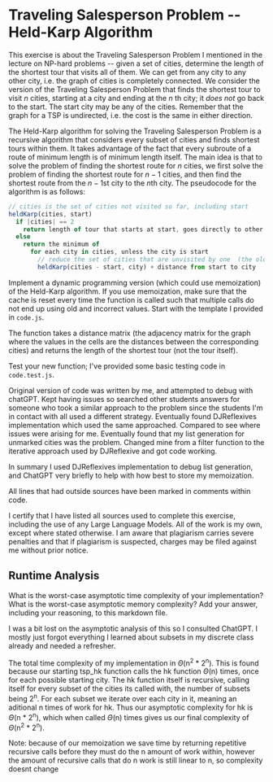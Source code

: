 # Traveling Salesperson Problem -- Held-Karp Algorithm

This exercise is about the Traveling Salesperson Problem I mentioned in the
lecture on NP-hard problems -- given a set of cities, determine the length of
the shortest tour that visits all of them. We can get from any city to any other
city, i.e. the graph of cities is completely connected. We consider the version
of the Traveling Salesperson Problem that finds the shortest tour to visit $n$
cities, starting at a city and ending at the $n$ th city; it *does not* go
back to the start. The start city may be any of the cities. Remember that the
graph for a TSP is undirected, i.e. the cost is the same in either direction.

The Held-Karp algorithm for solving the Traveling Salesperson Problem is a
recursive algorithm that considers every subset of cities and finds shortest
tours within them. It takes advantage of the fact that every subroute of a route
of minimum length is of minimum length itself. The main idea is that to solve
the problem of finding the shortest route for $n$ cities, we first solve the
problem of finding the shortest route for $n-1$ cities, and then find the
shortest route from the $n-1$st city to the $n$th city. The pseudocode for the
algorithm is as follows:

```javascript
// cities is the set of cities not visited so far, including start
heldKarp(cities, start)
  if |cities| == 2
    return length of tour that starts at start, goes directly to other city in cities
  else
    return the minimum of
      for each city in cities, unless the city is start
        // reduce the set of cities that are unvisited by one  (the old start), set the new start, add on the distance from old start to new start
        heldKarp(cities - start, city) + distance from start to city
```

Implement a dynamic programming version (which could use memoization) of the
Held-Karp algorithm. If you use memoization, make sure that the cache is reset
every time the function is called such that multiple calls do not end up using
old and incorrect values. Start with the template I provided in `code.js`.

The function takes a distance matrix (the adjacency matrix for the graph where
the values in the cells are the distances between the corresponding cities) and
returns the length of the shortest tour (not the tour itself).

Test your new function; I've provided some basic testing code in `code.test.js`.

Original version of code was written by me, and attempted to debug with chatGPT. Kept having issues so searched other students answers for someone who took a similar approach to the problem since the students I'm in contact with all used a different strategy. Eventually found DJReflexives implementation which used the same approached. Compared to see where issues were arising for me. Eventually found that my list generation for unmarked cities was the problem. Changed mine from a filter function to the iterative approach used by DJReflexive and got code working.

In summary I used DJReflexives implementation to debug list generation, and ChatGPT very briefly to help with how best to store my memoization.

All lines that had outside sources have been marked in comments within code.

I certify that I have listed all sources used to complete this exercise, including the use of any Large Language Models. All of the work is my own, except where stated otherwise. I am aware that plagiarism carries severe penalties and that if plagiarism is suspected, charges may be filed against me without prior notice.

## Runtime Analysis

What is the worst-case asymptotic time complexity of your implementation? What
is the worst-case asymptotic memory complexity? Add your answer, including your
reasoning, to this markdown file.

I was a bit lost on the asymptotic analysis of this so I consulted ChatGPT. I mostly just forgot everything I learned about subsets in my discrete class already and needed a refresher.

The total time complexity of my implementation in $\Theta$(n<sup>2</sup> * 2<sup>n</sup>). This is found because our starting tsp_hk function calls the hk function $\Theta$(n) times, once for each possible starting city. The hk function itself is recursive, calling itself for every subset of the cities its called with, the number of subsets being 2<sup>n</sup>. For each subset we iterate over each city in it, meaning an aditional n times of work for hk. Thus our asymptotic complexity for hk is $\Theta$(n * 2<sup>n</sup>), which when called $\Theta$(n) times gives us our final complexity of $\Theta$(n<sup>2</sup> * 2<sup>n</sup>). 

Note: because of our memoization we save time by returning repetitive recursive calls before they must do the n amount of work within, however the amount of recursive calls that do n work is still linear to n, so complexity doesnt change
